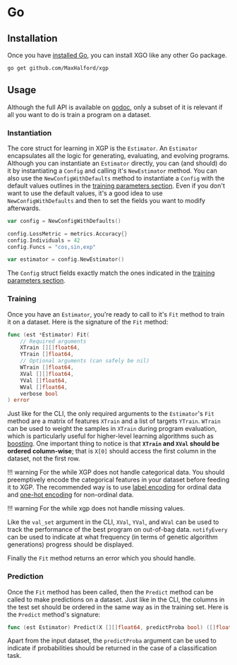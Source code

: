 # Go

## Installation

Once you have [installed Go](https://golang.org/dl/), you can install XGO like any other Go package.

```sh
go get github.com/MaxHalford/xgp
```

## Usage

Although the full API is available on [godoc](https://godoc.org/github.com/MaxHalford/xgp), only a subset of it is relevant if all you want to do is train a program on a dataset.

### Instantiation

The core struct for learning in XGP is the `Estimator`. An `Estimator` encapsulates all the logic for generating, evaluating, and evolving programs. Although you can instantiate an `Estimator` directly, you can (and should) do it by instantiating a `Config` and calling it's `NewEstimator` method. You can also use the `NewConfigWithDefaults` method to instantiate a `Config` with the default values outlines in the [training parameters section](training-parameters.md). Even if you don't want to use the default values, it's a good idea to use `NewConfigWithDefaults` and then to set the fields you want to modify afterwards.

```go
var config = NewConfigWithDefaults()

config.LossMetric = metrics.Accuracy{}
config.Individuals = 42
config.Funcs = "cos,sin,exp"

var estimator = config.NewEstimator()
```

The `Config` struct fields exactly match the ones indicated in the [training parameters section](training-parameters.md).

### Training

Once you have an `Estimator`, you're ready to call to it's `Fit` method to train it on a dataset. Here is the signature of the `Fit` method:

```go
func (est *Estimator) Fit(
    // Required arguments
    XTrain [][]float64,
    YTrain []float64,
    // Optional arguments (can safely be nil)
    WTrain []float64,
    XVal [][]float64,
    YVal []float64,
    WVal []float64,
    verbose bool
) error
```

Just like for the CLI, the only required arguments to the `Estimator`'s `Fit` method are a matrix of features `XTrain` and a list of targets `YTrain`. `WTrain` can be used to weight the samples in `XTrain` during program evaluation, which is particularly useful for higher-level learning algorithms such as [boosting](https://www.wikiwand.com/en/Boosting_(machine_learning)). One important thing to notice is that **`XTrain` and `XVal` should be ordered column-wise**; that is `X[0]` should access the first column in the dataset, not the first row.

!!! warning
    For the while XGP does not handle categorical data. You should preemptively encode the categorical features in your dataset before feeding it to XGP. The recommended way is to use [label encoding](http://scikit-learn.org/stable/modules/preprocessing_targets.html#label-encoding) for ordinal data and [one-hot encoding](http://scikit-learn.org/stable/modules/preprocessing.html#encoding-categorical-features) for non-ordinal data.

!!! warning
    For the while xgp does not handle missing values.

Like the `val_set` argument in the CLI, `XVal`, `YVal`, and `WVal` can be used to track the performance of the best program on out-of-bag data. `notifyEvery` can be used to indicate at what frequency (in terms of genetic algorithm generations) progress should be displayed.

Finally the `Fit` method returns an error which you should handle.

### Prediction

Once the `Fit` method has been called, then the `Predict` method can be called to make predictions on a dataset. Just like in the CLI, the columns in the test set should be ordered in the same way as in the training set. Here is the `Predict` method's signature:

```go
func (est Estimator) Predict(X [][]float64, predictProba bool) ([]float64, error)
```

Apart from the input dataset, the `predictProba` argument can be used to indicate if probabilities should be returned in the case of a classification task.

